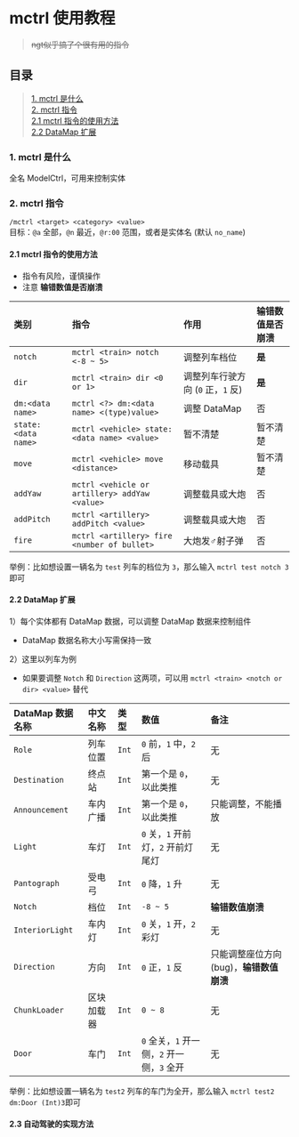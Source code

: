 # mctrl 使用教程
> ~~ngt似乎搞了个很有用的指令~~

## 目录
> [1. mctrl 是什么](#1-mctrl-是什么)  
> [2. mctrl 指令](#2-mctrl-指令)  
> [2.1 mctrl 指令的使用方法](#21-mctrl-指令的使用方法)  
> [2.2 DataMap 扩展](#22-datamap-扩展)

### 1. mctrl 是什么
全名 ModelCtrl，可用来控制实体

### 2. mctrl 指令

`/mctrl <target> <category> <value>`  
目标：`@a` 全部，`@n` 最近，`@r:00` 范围，或者是实体名 (默认 `no_name`)

#### 2.1 mctrl 指令的使用方法

- 指令有风险，谨慎操作
- 注意 **输错数值是否崩溃**

类别 | 指令 | 作用 | 输错数值是否崩溃
:-- | :-- | :-- | :--
`notch` | `mctrl <train> notch <-8 ~ 5>` | 调整列车档位 | **是**
`dir` | `mctrl <train> dir <0 or 1>` | 调整列车行驶方向 (`0` 正，`1` 反) | **是**
`dm:<data name>` | `mctrl <?> dm:<data name> <(type)value>` | 调整 DataMap | 否
`state:<data name>` | `mctrl <vehicle> state:<data name> <value>` | 暂不清楚 | 暂不清楚
`move` | `mctrl <vehicle> move <distance>` | 移动载具 | 暂不清楚
`addYaw` | `mctrl <vehicle or artillery> addYaw <value>` | 调整载具或大炮 | 否
`addPitch` | `mctrl <artillery> addPitch <value>` | 调整载具或大炮 | 否
`fire` | `mctrl <artillery> fire <number of bullet>` | 大炮发♂射子弹 | 否

举例：比如想设置一辆名为 `test` 列车的档位为 `3`，那么输入 `mctrl test notch 3` 即可

#### 2.2 DataMap 扩展

1）每个实体都有 DataMap 数据，可以调整 DataMap 数据来控制组件

- DataMap 数据名称大小写需保持一致

2）这里以列车为例

- 如果要调整 `Notch` 和 `Direction` 这两项，可以用 `mctrl <train> <notch or dir> <value>` 替代

DataMap 数据名称 | 中文名称 | 类型 | 数值 | 备注
:-- | :-- | :-- | :-- | :--
`Role` | 列车位置 | `Int` | `0` 前，`1` 中，`2` 后 | 无
`Destination` | 终点站 | `Int` | 第一个是 `0`，以此类推 | 无
`Announcement` | 车内广播 | `Int` | 第一个是 `0`，以此类推 | 只能调整，不能播放
`Light` | 车灯 | `Int` | `0` 关，`1` 开前灯，`2` 开前灯尾灯 | 无
`Pantograph` | 受电弓 | `Int` | `0` 降，`1` 升 | 无
`Notch` | 档位 | `Int` | `-8 ~ 5` | **输错数值崩溃**
`InteriorLight` | 车内灯 | `Int` | `0` 关，`1` 开，`2` 彩灯 | 无
`Direction` | 方向 | `Int` | `0` 正，`1` 反 | 只能调整座位方向 (bug)，**输错数值崩溃**
`ChunkLoader` | 区块加载器 | `Int` | `0 ~ 8` | 无
`Door` | 车门 | `Int` | `0` 全关，`1` 开一侧，`2` 开一侧，`3` 全开 | 无

举例：比如想设置一辆名为 `test2` 列车的车门为全开，那么输入 `mctrl test2 dm:Door (Int)3`即可

#### 2.3 自动驾驶的实现方法
